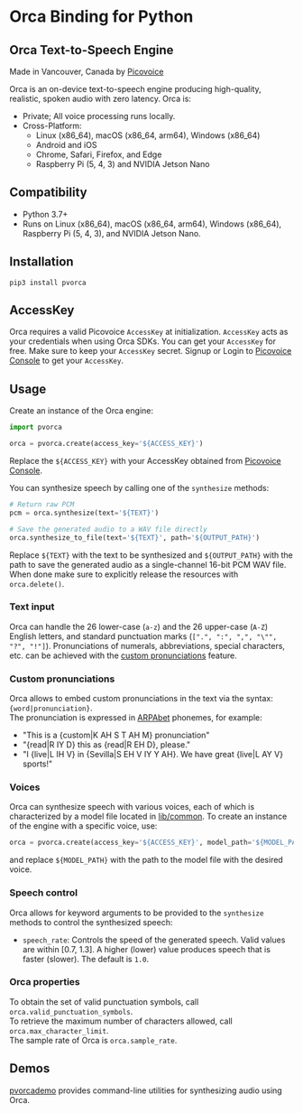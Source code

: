 # Orca Binding for Python

## Orca Text-to-Speech Engine

Made in Vancouver, Canada by [Picovoice](https://picovoice.ai)

Orca is an on-device text-to-speech engine producing high-quality, realistic, spoken audio with zero latency. Orca is:

- Private; All voice processing runs locally.
- Cross-Platform:
    - Linux (x86_64), macOS (x86_64, arm64), Windows (x86_64)
    - Android and iOS
    - Chrome, Safari, Firefox, and Edge
    - Raspberry Pi (5, 4, 3) and NVIDIA Jetson Nano

## Compatibility

- Python 3.7+
- Runs on Linux (x86_64), macOS (x86_64, arm64), Windows (x86_64), Raspberry Pi (5, 4, 3), and NVIDIA Jetson Nano.

## Installation

```console
pip3 install pvorca
```

## AccessKey

Orca requires a valid Picovoice `AccessKey` at initialization. `AccessKey` acts as your credentials when using Orca
SDKs. You can get your `AccessKey` for free. Make sure to keep your `AccessKey` secret.
Signup or Login to [Picovoice Console](https://console.picovoice.ai/) to get your `AccessKey`.

## Usage

Create an instance of the Orca engine:

```python
import pvorca

orca = pvorca.create(access_key='${ACCESS_KEY}')
```

Replace the `${ACCESS_KEY}` with your AccessKey obtained from [Picovoice Console](https://console.picovoice.ai/).

You can synthesize speech by calling one of the `synthesize` methods:

```python
# Return raw PCM
pcm = orca.synthesize(text='${TEXT}')

# Save the generated audio to a WAV file directly
orca.synthesize_to_file(text='${TEXT}', path='${OUTPUT_PATH}')
```

Replace `${TEXT}` with the text to be synthesized and `${OUTPUT_PATH}` with the path to save the generated audio as a
single-channel 16-bit PCM WAV file.\
When done make sure to explicitly release the resources with `orca.delete()`.

### Text input

Orca can handle the 26 lower-case (`a-z`) and the 26 upper-case (`A-Z`) English letters, and standard punctuation marks
(`[".", ":", ",", "\"", "?", "!"]`).
Pronunciations of numerals, abbreviations, special characters, etc. can be achieved with the
[custom pronunciations](#custom-pronunciations) feature.

### Custom pronunciations

Orca allows to embed custom pronunciations in the text via the syntax: `{word|pronunciation}`.\
The pronunciation is expressed in [ARPAbet](https://en.wikipedia.org/wiki/ARPABET) phonemes, for example:

- "This is a {custom|K AH S T AH M} pronunciation"
- "{read|R IY D} this as {read|R EH D}, please."
- "I {live|L IH V} in {Sevilla|S EH V IY Y AH}. We have great {live|L AY V} sports!"

### Voices

Orca can synthesize speech with various voices, each of which is characterized by a model file located
in [lib/common](https://github.com/Picovoice/orca/tree/main/lib/common).
To create an instance of the engine with a specific voice, use:

```python
orca = pvorca.create(access_key='${ACCESS_KEY}', model_path='${MODEL_PATH}')
```

and replace `${MODEL_PATH}` with the path to the model file with the desired voice.

### Speech control

Orca allows for keyword arguments to be provided to the `synthesize` methods to control the synthesized speech:

- `speech_rate`: Controls the speed of the generated speech. Valid values are within [0.7, 1.3]. A higher (lower) value
  produces speech that is faster (slower). The default is `1.0`.

### Orca properties

To obtain the set of valid punctuation symbols, call `orca.valid_punctuation_symbols`.\
To retrieve the maximum number of characters allowed, call `orca.max_character_limit`.\
The sample rate of Orca is `orca.sample_rate`.

## Demos

[pvorcademo](https://pypi.org/project/pvorcademo/) provides command-line utilities for synthesizing audio using
Orca.


